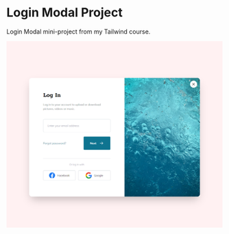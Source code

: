 # Login Modal Project

Login Modal mini-project from my Tailwind course.

![Alt text](https://github.com/patrykpilek/mini-projects/blob/main/login-modal/images/login-modal.png?raw=true)
